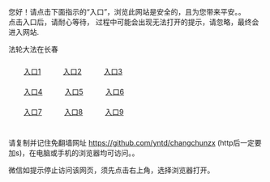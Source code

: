 您好！请点击下面指示的“入口”，浏览此网站是安全的，且为您带来平安。。 <br/>
点击入口后，请耐心等待， 过程中可能会出现无法打开的提示，请忽略，最终会进入网站. </br>

法轮大法在长春<br/>
<div style="padding:10px"><a style="margin:20px" target="_blank" href="https://d2dixgkx41k02u.cloudfront.net/2Qpsp?gdvigtr" id="ccLink1" rel="nofollow">入口1</a> <a target="_blank" style="margin:20px" href="https://d33t6fo64zvxrz.cloudfront.net/2Qpsp?clwjpsrz" id="ccLink2" rel="nofollow">入口2</a> <a style="margin:20px" target="_blank" href="https://d2lesd3ynib3w4.cloudfront.net/2Qpsp?pjyimxj" id="ccLink3" rel="nofollow">入口3</a></div>

<div style="padding:10px" ><a style="margin:20px" target="_blank" href="https://d2dixgkx41k02u.cloudfront.net/2Qpsp?gdvigtr" id="ccLink4" rel="nofollow">入口4</a> <a style="margin:20px" href="https://d33t6fo64zvxrz.cloudfront.net/2Qpsp?clwjpsrz" target="_blank" id="ccLink5" rel="nofollow">入口5</a> <a style="margin:20px" href="https://d2lesd3ynib3w4.cloudfront.net/2Qpsp?pjyimxj" target="_blank" id="ccLink6" rel="nofollow">入口6</a></div>

<div style="padding:10px"><a style="margin:20px" target="_blank" href="https://d2dixgkx41k02u.cloudfront.net/2Qpsp?gdvigtr" id="ccLink7" rel="nofollow">入口7</a> <a style="margin:20px" href="https://d33t6fo64zvxrz.cloudfront.net/2Qpsp?clwjpsrz" target="_blank" id="ccLink8" rel="nofollow">入口8</a> <a style="margin:20px" target="_blank" href="https://d2lesd3ynib3w4.cloudfront.net/2Qpsp?pjyimxj" id="ccLink9" rel="nofollow">入口9</a></div>

<br/>



请复制并记住免翻墙网址 https://github.com/yntd/changchunzx (http后一定要加s)，在电脑或手机的浏览器均可访问。。<br/>

微信如提示停止访问该网页，须先点击右上角，选择浏览器打开。
